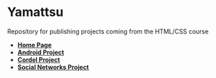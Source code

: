 # Yamattsu

Repository for publishing projects coming from the HTML/CSS course

- **[Home Page](https://yamattsu.github.io)**
- **[Android Project](https://yamattsu.github.io/projeto-android)**
- **[Cordel Project](https://yamattsu.github.io/projeto-cordel)**
- **[Social Networks Project](https://yamattsu.github.io/projeto-redes)**
